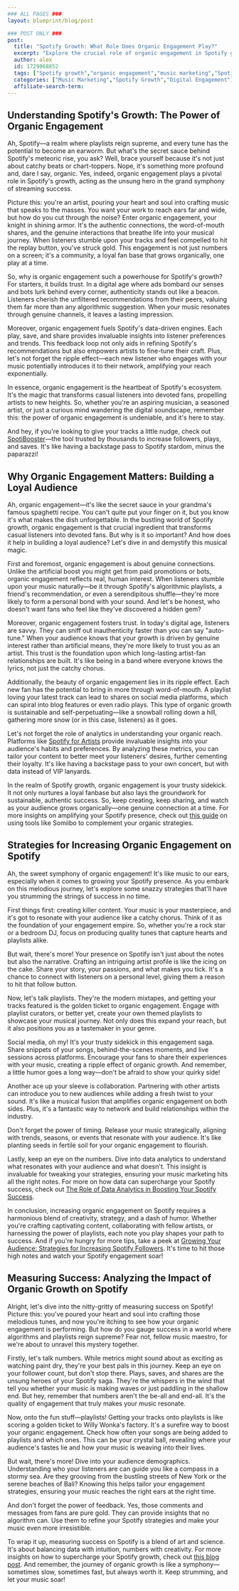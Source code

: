 ```yaml
---
### ALL PAGES ###
layout: blueprint/blog/post

### POST ONLY ###
post:
  title: "Spotify Growth: What Role Does Organic Engagement Play?"
  excerpt: "Explore the crucial role of organic engagement in Spotify growth and learn effective strategies to boost your presence on the platform."
  author: alex
  id: 1729068852
  tags: ["Spotify growth","organic engagement","music marketing","Spotify strategies"]
  categories: ["Music Marketing","Spotify Growth","Digital Engagement"]
  affiliate-search-term: 
---
```


## Understanding Spotify's Growth: The Power of Organic Engagement

Ah, Spotify—a realm where playlists reign supreme, and every tune has the potential to become an earworm. But what's the secret sauce behind Spotify's meteoric rise, you ask? Well, brace yourself because it's not just about catchy beats or chart-toppers. Nope, it's something more profound and, dare I say, organic. Yes, indeed, organic engagement plays a pivotal role in Spotify's growth, acting as the unsung hero in the grand symphony of streaming success.

Picture this: you're an artist, pouring your heart and soul into crafting music that speaks to the masses. You want your work to reach ears far and wide, but how do you cut through the noise? Enter organic engagement, your knight in shining armor. It's the authentic connections, the word-of-mouth shares, and the genuine interactions that breathe life into your musical journey. When listeners stumble upon your tracks and feel compelled to hit the replay button, you've struck gold. This engagement is not just numbers on a screen; it's a community, a loyal fan base that grows organically, one play at a time.

So, why is organic engagement such a powerhouse for Spotify's growth? For starters, it builds trust. In a digital age where ads bombard our senses and bots lurk behind every corner, authenticity stands out like a beacon. Listeners cherish the unfiltered recommendations from their peers, valuing them far more than any algorithmic suggestion. When your music resonates through genuine channels, it leaves a lasting impression.

Moreover, organic engagement fuels Spotify's data-driven engines. Each play, save, and share provides invaluable insights into listener preferences and trends. This feedback loop not only aids in refining Spotify's recommendations but also empowers artists to fine-tune their craft. Plus, let's not forget the ripple effect—each new listener who engages with your music potentially introduces it to their network, amplifying your reach exponentially.

In essence, organic engagement is the heartbeat of Spotify's ecosystem. It's the magic that transforms casual listeners into devoted fans, propelling artists to new heights. So, whether you're an aspiring musician, a seasoned artist, or just a curious mind wandering the digital soundscape, remember this: the power of organic engagement is undeniable, and it's here to stay. 

And hey, if you're looking to give your tracks a little nudge, check out [SpotiBooster](https://spotibooster.com)—the tool trusted by thousands to increase followers, plays, and saves. It's like having a backstage pass to Spotify stardom, minus the paparazzi!

## Why Organic Engagement Matters: Building a Loyal Audience

Ah, organic engagement—it's like the secret sauce in your grandma's famous spaghetti recipe. You can't quite put your finger on it, but you know it's what makes the dish unforgettable. In the bustling world of Spotify growth, organic engagement is that crucial ingredient that transforms casual listeners into devoted fans. But why is it so important? And how does it help in building a loyal audience? Let's dive in and demystify this musical magic.

First and foremost, organic engagement is about genuine connections. Unlike the artificial boost you might get from paid promotions or bots, organic engagement reflects real, human interest. When listeners stumble upon your music naturally—be it through Spotify's algorithmic playlists, a friend's recommendation, or even a serendipitous shuffle—they're more likely to form a personal bond with your sound. And let's be honest, who doesn't want fans who feel like they've discovered a hidden gem?



Moreover, organic engagement fosters trust. In today's digital age, listeners are savvy. They can sniff out inauthenticity faster than you can say "auto-tune." When your audience knows that your growth is driven by genuine interest rather than artificial means, they're more likely to trust you as an artist. This trust is the foundation upon which long-lasting artist-fan relationships are built. It's like being in a band where everyone knows the lyrics, not just the catchy chorus.

Additionally, the beauty of organic engagement lies in its ripple effect. Each new fan has the potential to bring in more through word-of-mouth. A playlist loving your latest track can lead to shares on social media platforms, which can spiral into blog features or even radio plays. This type of organic growth is sustainable and self-perpetuating—like a snowball rolling down a hill, gathering more snow (or in this case, listeners) as it goes.

Let's not forget the role of analytics in understanding your organic reach. Platforms like [Spotify for Artists](https://www.spotifyforartists.com) provide invaluable insights into your audience's habits and preferences. By analyzing these metrics, you can tailor your content to better meet your listeners' desires, further cementing their loyalty. It's like having a backstage pass to your own concert, but with data instead of VIP lanyards.

In the realm of Spotify growth, organic engagement is your trusty sidekick. It not only nurtures a loyal fanbase but also lays the groundwork for sustainable, authentic success. So, keep creating, keep sharing, and watch as your audience grows organically—one genuine connection at a time. For more insights on amplifying your Spotify presence, check out [this guide](https://spotibooster.com/blog/how-to-amplify-your-spotify-presence-with-somiibo) on using tools like Somiibo to complement your organic strategies.

## Strategies for Increasing Organic Engagement on Spotify

Ah, the sweet symphony of organic engagement! It's like music to our ears, especially when it comes to growing your Spotify presence. As you embark on this melodious journey, let's explore some snazzy strategies that'll have you strumming the strings of success in no time.

First things first: creating killer content. Your music is your masterpiece, and it's got to resonate with your audience like a catchy chorus. Think of it as the foundation of your engagement empire. So, whether you're a rock star or a bedroom DJ, focus on producing quality tunes that capture hearts and playlists alike. 

But wait, there's more! Your presence on Spotify isn't just about the notes but also the narrative. Crafting an intriguing artist profile is like the icing on the cake. Share your story, your passions, and what makes you tick. It's a chance to connect with listeners on a personal level, giving them a reason to hit that follow button.

Now, let's talk playlists. They're the modern mixtapes, and getting your tracks featured is the golden ticket to organic engagement. Engage with playlist curators, or better yet, create your own themed playlists to showcase your musical journey. Not only does this expand your reach, but it also positions you as a tastemaker in your genre.

Social media, oh my! It's your trusty sidekick in this engagement saga. Share snippets of your songs, behind-the-scenes moments, and live sessions across platforms. Encourage your fans to share their experiences with your music, creating a ripple effect of organic growth. And remember, a little humor goes a long way—don't be afraid to show your quirky side!

Another ace up your sleeve is collaboration. Partnering with other artists can introduce you to new audiences while adding a fresh twist to your sound. It's like a musical fusion that amplifies organic engagement on both sides. Plus, it's a fantastic way to network and build relationships within the industry.

Don't forget the power of timing. Release your music strategically, aligning with trends, seasons, or events that resonate with your audience. It's like planting seeds in fertile soil for your organic engagement to flourish.



Lastly, keep an eye on the numbers. Dive into data analytics to understand what resonates with your audience and what doesn't. This insight is invaluable for tweaking your strategies, ensuring your music marketing hits all the right notes. For more on how data can supercharge your Spotify success, check out [The Role of Data Analytics in Boosting Your Spotify Success](https://spotibooster.com/blog/the-role-of-data-analytics-in-boosting-your-spotify-success).

In conclusion, increasing organic engagement on Spotify requires a harmonious blend of creativity, strategy, and a dash of humor. Whether you're crafting captivating content, collaborating with fellow artists, or harnessing the power of playlists, each note you play shapes your path to success. And if you're hungry for more tips, take a peek at [Growing Your Audience: Strategies for Increasing Spotify Followers](https://spotibooster.com/blog/growing-your-audience-strategies-for-increasing-spotify-followers). It's time to hit those high notes and watch your Spotify engagement soar!

## Measuring Success: Analyzing the Impact of Organic Growth on Spotify

Alright, let's dive into the nitty-gritty of measuring success on Spotify! Picture this: you've poured your heart and soul into crafting those melodious tunes, and now you're itching to see how your organic engagement is performing. But how do you gauge success in a world where algorithms and playlists reign supreme? Fear not, fellow music maestro, for we're about to unravel this mystery together.

Firstly, let's talk numbers. While metrics might sound about as exciting as watching paint dry, they're your best pals in this journey. Keep an eye on your follower count, but don't stop there. Plays, saves, and shares are the unsung heroes of your Spotify saga. They're the whispers in the wind that tell you whether your music is making waves or just paddling in the shallow end. But hey, remember that numbers aren't the be-all and end-all. It's the quality of engagement that truly makes your music resonate.

Now, onto the fun stuff—playlists! Getting your tracks onto playlists is like scoring a golden ticket to Willy Wonka's factory. It's a surefire way to boost your organic engagement. Check how often your songs are being added to playlists and which ones. This can be your crystal ball, revealing where your audience's tastes lie and how your music is weaving into their lives.

But wait, there's more! Dive into your audience demographics. Understanding who your listeners are can guide you like a compass in a stormy sea. Are they grooving from the bustling streets of New York or the serene beaches of Bali? Knowing this helps tailor your engagement strategies, ensuring your music reaches the right ears at the right time.

And don't forget the power of feedback. Yes, those comments and messages from fans are pure gold. They can provide insights that no algorithm can. Use them to refine your Spotify strategies and make your music even more irresistible.

To wrap it up, measuring success on Spotify is a blend of art and science. It's about balancing data with intuition, numbers with creativity. For more insights on how to supercharge your Spotify growth, check out [this blog post](https://spotibooster.com/blog/exploring-the-future-of-spotify-marketing-insights-for-artists). And remember, the journey of organic growth is like a symphony—sometimes slow, sometimes fast, but always worth it. Keep strumming, and let your music soar!
